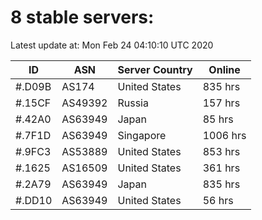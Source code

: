 # 8 stable servers:

Latest update at: Mon Feb 24 04:10:10 UTC 2020

| ID | ASN | Server Country | Online |
| -- | --- | -------------- | ------ |
| #.D09B | AS174 | United States | 835 hrs |
| #.15CF | AS49392 | Russia | 157 hrs |
| #.42A0 | AS63949 | Japan | 85 hrs |
| #.7F1D | AS63949 | Singapore | 1006 hrs |
| #.9FC3 | AS53889 | United States | 853 hrs |
| #.1625 | AS16509 | United States | 361 hrs |
| #.2A79 | AS63949 | Japan | 835 hrs |
| #.DD10 | AS63949 | United States | 56 hrs |


